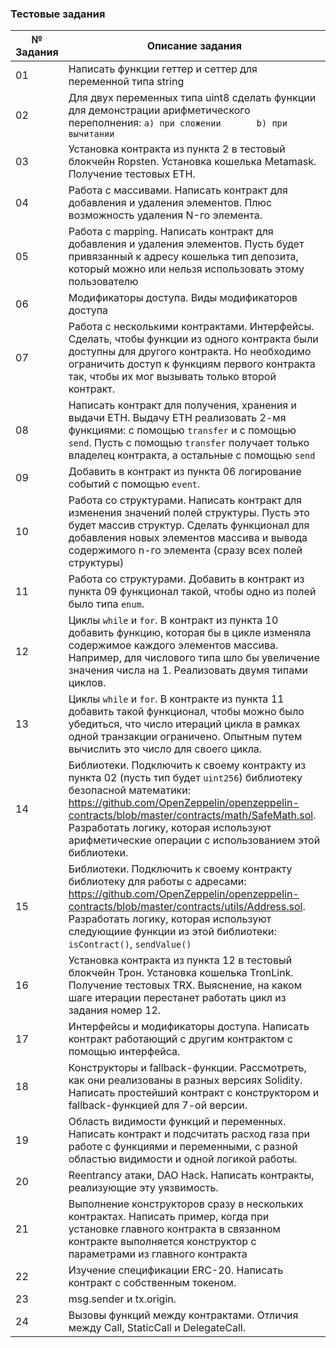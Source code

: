### Тестовые задания

№ Задания | Описание задания
--- | ---
01 | Написать функции геттер и сеттер для переменной типа string
02 | Для двух переменных типа uint8 сделать функции для демонстрации арифметического переполнения:      `a) при сложении       b) при вычитании`
03 | Установка контракта из пункта 2 в тестовый блокчейн Ropsten. Установка кошелька Metamask. Получение тестовых ETH.
04 | Работа с массивами. Написать контракт для добавления и удаления элементов. Плюс возможность удаления N-го элемента.
05 | Работа с mapping. Написать контракт для добавления и удаления элементов. Пусть будет привязанный к адресу кошелька тип депозита, который можно или нельзя использовать этому пользователю
06 | Модификаторы доступа. Виды модификаторов доступа
07 | Работа с несколькими контрактами. Интерфейсы. Сделать, чтобы функции из одного контракта были доступны для другого контракта. Но необходимо ограничить доступ к функциям первого контракта так, чтобы их мог вызывать только второй контракт.
08 | Написать контракт для получения, хранения и выдачи ETH. Выдачу ETH реализовать 2-мя функциями: с помощью `transfer` и с помощью  `send`. Пусть с помощью `transfer` получает только владелец контракта, а остальные с помощью `send`
09 | Добавить в контракт из пункта 06 логирование событий с помощью `event`.
10 | Работа со структурами. Написать контракт для изменения значений полей структуры. Пусть это будет массив структур. Сделать функционал для добавления новых элементов массива и вывода содержимого n-го элемента (сразу всех полей структуры) 
11 | Работа со структурами. Добавить в контракт из пункта 09 функционал такой, чтобы одно из полей было типа `enum`.
12 | Циклы `while` и `for`. В контракт из пункта 10 добавить функцию, которая бы в цикле изменяла содержимое каждого элементов массива. Например, для числового типа шло бы увеличение значения числа на 1. Реализовать двумя типами циклов.
13 | Циклы `while` и `for`. В контракте из пункта 11 добавить такой функционал, чтобы можно было убедиться, что число итераций цикла в рамках одной транзакции ограничено. Опытным путем вычислить это число для своего цикла.
14 | Библиотеки. Подключить к своему контракту из пункта 02 (пусть тип будет `uint256`) библиотеку безопасной математики: https://github.com/OpenZeppelin/openzeppelin-contracts/blob/master/contracts/math/SafeMath.sol. Разработать логику, которая используют арифметические операции с использованием этой библиотеки.  
15 | Библиотеки. Подключить к своему контракту библиотеку для работы с адресами: https://github.com/OpenZeppelin/openzeppelin-contracts/blob/master/contracts/utils/Address.sol. Разработать логику, которая используют следующиие функции из этой библиотеки:  `isContract()`, `sendValue()` 
16 | Установка контракта из пункта 12 в тестовый блокчейн Трон. Установка кошелька TronLink. Получение тестовых TRX. Выяснение, на каком шаге итерации перестанет работать цикл из задания номер 12.
17 | Интерфейсы и модификаторы доступа. Написать контракт работающий с другим контрактом с помощью интерфейса.
18 | Конструкторы и fallback-функции. Рассмотреть, как они реализованы в разных версиях Solidity. Написать простейший контракт с конструктором и fallback-функцией для 7-ой версии.  
19 | Область видимости функций и переменных. Написать контракт и подсчитать расход газа при работе с функциями и переменными, с разной областью видимости и одной логикой работы.
20 | Reentrancy атаки, DAO Hack. Написать контракты, реализующие эту уязвимость.
21 | Выполнение конструкторов сразу в нескольких контрактах. Написать пример, когда при установке главного контракта в связанном контракте выполняется конструктор с параметрами из главного контракта
22 | Изучение спецификации ERC-20. Написать контракт с собственным токеном. 
23 | msg.sender и tx.origin. 
24 | Вызовы функций между контрактами. Отличия между Call, StaticCall и DelegateCall. 